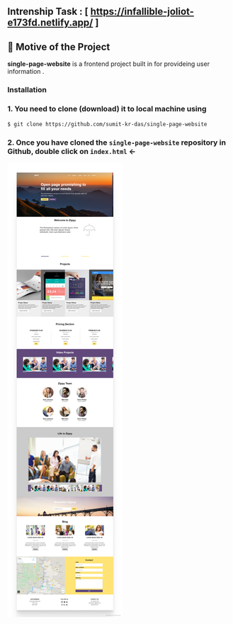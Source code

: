 ## Intrenship Task : [ https://infallible-joliot-e173fd.netlify.app/ ]

## 📌 Motive of the Project

<b>single-page-website</b> is a frontend project built in
for provideing user information .


### Installation

### 1. You need to clone (download) it to local machine using

```sh
$ git clone https://github.com/sumit-kr-das/single-page-website
```

### 2. Once you have cloned the `single-page-website` repository in Github, double click on `index.html` <-


![Design preview for the PayAPI multi-page website coding challenge](./preview.png)
